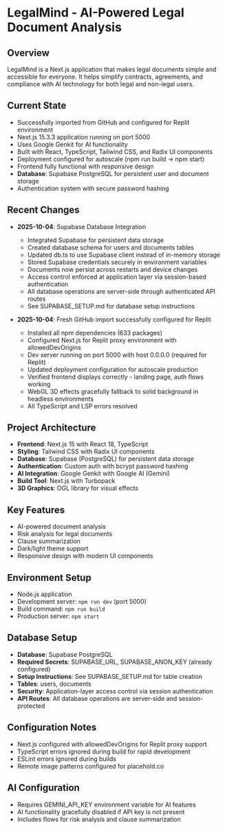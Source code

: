 # LegalMind - AI-Powered Legal Document Analysis

## Overview
LegalMind is a Next.js application that makes legal documents simple and accessible for everyone. It helps simplify contracts, agreements, and compliance with AI technology for both legal and non-legal users.

## Current State
- Successfully imported from GitHub and configured for Replit environment
- Next.js 15.3.3 application running on port 5000
- Uses Google Genkit for AI functionality
- Built with React, TypeScript, Tailwind CSS, and Radix UI components
- Deployment configured for autoscale (npm run build -> npm start)
- Frontend fully functional with responsive design
- **Database**: Supabase PostgreSQL for persistent user and document storage
- Authentication system with secure password hashing

## Recent Changes
- **2025-10-04**: Supabase Database Integration
  - Integrated Supabase for persistent data storage
  - Created database schema for users and documents tables
  - Updated db.ts to use Supabase client instead of in-memory storage
  - Stored Supabase credentials securely in environment variables
  - Documents now persist across restarts and device changes
  - Access control enforced at application layer via session-based authentication
  - All database operations are server-side through authenticated API routes
  - See SUPABASE_SETUP.md for database setup instructions

- **2025-10-04**: Fresh GitHub import successfully configured for Replit
  - Installed all npm dependencies (633 packages)
  - Configured Next.js for Replit proxy environment with allowedDevOrigins
  - Dev server running on port 5000 with host 0.0.0.0 (required for Replit)
  - Updated deployment configuration for autoscale production
  - Verified frontend displays correctly - landing page, auth flows working
  - WebGL 3D effects gracefully fallback to solid background in headless environments
  - All TypeScript and LSP errors resolved

## Project Architecture
- **Frontend**: Next.js 15 with React 18, TypeScript
- **Styling**: Tailwind CSS with Radix UI components
- **Database**: Supabase (PostgreSQL) for persistent data storage
- **Authentication**: Custom auth with bcrypt password hashing
- **AI Integration**: Google Genkit with Google AI (Gemini)
- **Build Tool**: Next.js with Turbopack
- **3D Graphics**: OGL library for visual effects

## Key Features
- AI-powered document analysis
- Risk analysis for legal documents
- Clause summarization
- Dark/light theme support
- Responsive design with modern UI components

## Environment Setup
- Node.js application
- Development server: `npm run dev` (port 5000)
- Build command: `npm run build`
- Production server: `npm start`

## Database Setup
- **Database**: Supabase PostgreSQL
- **Required Secrets**: SUPABASE_URL, SUPABASE_ANON_KEY (already configured)
- **Setup Instructions**: See SUPABASE_SETUP.md for table creation
- **Tables**: users, documents
- **Security**: Application-layer access control via session authentication
- **API Routes**: All database operations are server-side and session-protected

## Configuration Notes
- Next.js configured with allowedDevOrigins for Replit proxy support
- TypeScript errors ignored during build for rapid development
- ESLint errors ignored during builds
- Remote image patterns configured for placehold.co

## AI Configuration
- Requires GEMINI_API_KEY environment variable for AI features
- AI functionality gracefully disabled if API key is not present
- Includes flows for risk analysis and clause summarization
